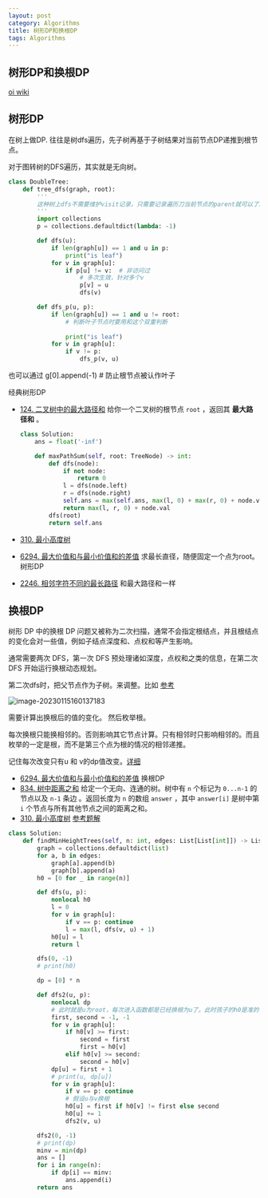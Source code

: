 ```yaml
---
layout: post
category: Algorithms
title: 树形DP和换根DP
tags: Algorithms
---
```


## 树形DP和换根DP

[oi wiki](https://oi-wiki.org/dp/tree/)

## 树形DP

在树上做DP. 往往是树dfs遍历，先子树再基于子树结果对当前节点DP递推到根节点。



对于图转树的DFS遍历，其实就是无向树。

```python
class DoubleTree:
    def tree_dfs(graph, root):
        '''
        这种树上dfs不需要维护visit记录，只需要记录遍历刀当前节点的parent就可以了。时间复杂度o(n)
        '''
        import collections
        p = collections.defaultdict(lambda: -1)

        def dfs(u):
            if len(graph[u]) == 1 and u in p:
                print("is leaf")
            for v in graph[u]:
                if p[u] != v:  # 非访问过
                    # 多次生效，针对多个v
                    p[v] = u
                    dfs(v)

        def dfs_p(u, p):
            if len(graph[u]) == 1 and u != root:
                # 判断叶子节点时要用和这个双重判断
                
                print("is leaf")
            for v in graph[u]:
                if v != p:
                    dfs_p(v, u)


```



也可以通过        g[0].append(-1)  # 防止根节点被认作叶子





经典树形DP

- [124. 二叉树中的最大路径和](https://leetcode.cn/problems/binary-tree-maximum-path-sum/) 给你一个二叉树的根节点 `root` ，返回其 **最大路径和** 。

  ```python
  class Solution:
      ans = float('-inf')
  
      def maxPathSum(self, root: TreeNode) -> int:
          def dfs(node):
              if not node:
                  return 0
              l = dfs(node.left)
              r = dfs(node.right)
              self.ans = max(self.ans, max(l, 0) + max(r, 0) + node.val)
              return max(l, r, 0) + node.val
          dfs(root)
          return self.ans
  ```

  

- [310. 最小高度树](https://leetcode.cn/problems/minimum-height-trees/) 
- [6294. 最大价值和与最小价值和的差值](https://leetcode.cn/problems/difference-between-maximum-and-minimum-price-sum/) 求最长直径，随便固定一个点为root。 树形DP
- [2246. 相邻字符不同的最长路径](https://leetcode.cn/problems/longest-path-with-different-adjacent-characters/) 和最大路径和一样





## 换根DP

树形 DP 中的换根 DP 问题又被称为二次扫描，通常不会指定根结点，并且根结点的变化会对一些值，例如子结点深度和、点权和等产生影响。

通常需要两次 DFS，第一次 DFS 预处理诸如深度，点权和之类的信息，在第二次 DFS 开始运行换根动态规划。

第二次dfs时，把父节点作为子树。来调整。比如 [参考](https://zhuanlan.zhihu.com/p/437753260)

![image-20230115160137183](https://cdn.jsdelivr.net/gh/mafulong/mdPic@vv6/v6/202301151601264.png)

需要计算出换根后的值的变化。 然后枚举根。



每次换根只能换相邻的。否则影响其它节点计算。只有相邻时只影响相邻的。而且枚举的一定是根，而不是第三个点为根的情况的相邻递推。




记住每次改变只有u 和 v的dp值改变。[详细](https://leetcode.cn/problems/sum-of-distances-in-tree/solution/shu-zhong-ju-chi-zhi-he-by-leetcode-solution/)


- [6294. 最大价值和与最小价值和的差值](https://leetcode.cn/problems/difference-between-maximum-and-minimum-price-sum/) 换根DP
- [834. 树中距离之和](https://leetcode.cn/problems/sum-of-distances-in-tree/) 给定一个无向、连通的树。树中有 `n` 个标记为 `0...n-1` 的节点以及 `n-1` 条边 。返回长度为 `n` 的数组 `answer` ，其中 `answer[i]` 是树中第 `i` 个节点与所有其他节点之间的距离之和。
- [310. 最小高度树](https://leetcode.cn/problems/minimum-height-trees/)  [参考题解](https://leetcode.cn/problems/difference-between-maximum-and-minimum-price-sum/solution/huan-gen-dong-tai-gui-hua-jie-fa-by-vcli-gaii/)

```python
class Solution:
    def findMinHeightTrees(self, n: int, edges: List[List[int]]) -> List[int]:
        graph = collections.defaultdict(list)
        for a, b in edges:
            graph[a].append(b)
            graph[b].append(a)
        h0 = [0 for _ in range(n)]

        def dfs(u, p):
            nonlocal h0
            l = 0
            for v in graph[u]:
                if v == p: continue
                l = max(l, dfs(v, u) + 1)
            h0[u] = l
            return l

        dfs(0, -1)
        # print(h0)

        dp = [0] * n

        def dfs2(u, p):
            nonlocal dp
            # 此时就是u为root，每次进入函数都是已经换根为u了。此时孩子的h0是准的，h0[u]是不准的，需要根据孩子重新计算
            first, second = -1, -1
            for v in graph[u]:
                if h0[v] >= first:
                    second = first
                    first = h0[v]
                elif h0[v] >= second:
                    second = h0[v]
            dp[u] = first + 1
            # print(u, dp[u])
            for v in graph[u]:
                if v == p: continue
                # 假设u与v换根
                h0[u] = first if h0[v] != first else second
                h0[u] += 1
                dfs2(v, u)

        dfs2(0, -1)
        # print(dp)
        minv = min(dp)
        ans = []
        for i in range(n):
            if dp[i] == minv:
                ans.append(i)
        return ans

```






